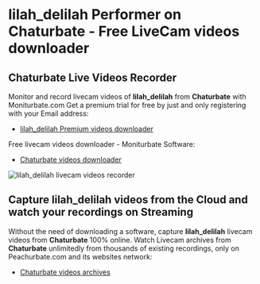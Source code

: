 # lilah_delilah Performer on Chaturbate - Free LiveCam videos downloader

## Chaturbate Live Videos Recorder

Monitor and record livecam videos of **lilah_delilah** from **Chaturbate** with Moniturbate.com
Get a premium trial for free by just and only registering with your Email address:
* [lilah_delilah Premium videos downloader](https://moniturbate.com/request-demo-licence-key.html)

Free livecam videos downloader - Moniturbate Software:
* [Chaturbate videos downloader](https://moniturbate.com/moniturbate-download-software.html)

![lilah_delilah livecam videos recorder](https://peachurnet.com/templates/moniturbate-software.png)


## Capture lilah_delilah videos from the Cloud and watch your recordings on Streaming

Without the need of downloading a software, capture **lilah_delilah** livecam videos from **Chaturbate** 100% online.
Watch Livecam archives from **Chaturbate** unlimitedly from thousands of existing recordings, only on Peachurbate.com and its websites network:
* [Chaturbate videos archives](https://peachurnet.com/)